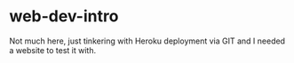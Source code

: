 # web-dev-intro

Not much here, just tinkering with Heroku deployment via GIT and I needed a website to test it with.
